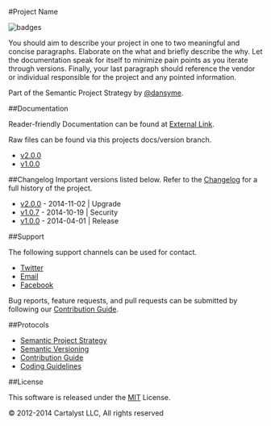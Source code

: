 #Project Name 

![badges](http://img.shields.io/badge/badges-here-green.svg?style=flat-square)

You should aim to describe your project in one to two meaningful and concise paragraphs. Elaborate on the what and briefly describe the why. Let the documentation speak for itself to minimize pain points as you iterate through versions. Finally, your last paragraph should reference the vendor or individual responsible for the project and any pointed information.

Part of the Semantic Project Strategy by [@dansyme](https://twitter.com/@dansyme).

##Documentation

Reader-friendly Documentation can be found at [External Link](link/to/documentation).

Raw files can be found via this projects docs/version branch.

- [v2.0.0](path/to/branch/version)
- [v1.0.0](path/to/branch/version)

##Changelog
Important versions listed below. Refer to the [Changelog](CHANGELOG.md) for a full history of the project.

- [v2.0.0](CHANGELOG.md/#v200---2014-11-02--upgrade) - 2014-11-02 | Upgrade
- [v1.0.7](CHANGELOG.md/#v107---2014-10-19--security) - 2014-10-19 | Security
- [v1.0.0](CHANGELOG.md/#v100---2014-04-01) - 2014-04-01 | Release

##Support

The following support channels can be used for contact.

- [Twitter](path/to/twitter)
- [Email](path/to/contact/form)
- [Facebook](path/to/facebook)

Bug reports, feature requests, and pull requests can be submitted by following our [Contribution Guide](PROTOCOL.md/#).


##Protocols

- [Semantic Project Strategy](PROTOCOL.md/#)
- [Semantic Versioning](PROTOCOL.md/#)
- [Contribution Guide](PROTOCOL.md/#)
- [Coding Guidelines](PROTOCOL.md/#)

##License

This software is released under the [MIT](LICENSE) License.

© 2012-2014 Cartalyst LLC, All rights reserved
